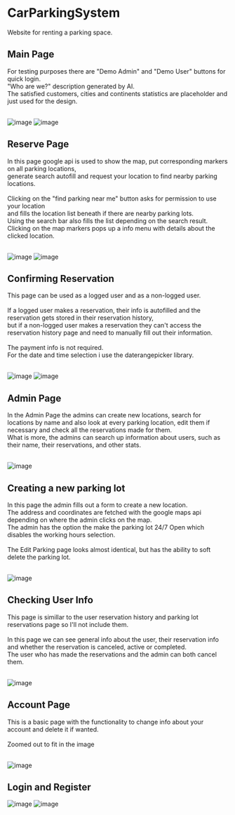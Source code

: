 # CarParkingSystem
Website for renting a parking space.

<h2>Main Page</h2>
For testing purposes there are "Demo Admin" and "Demo User" buttons for quick login.<br>
"Who are we?" description generated by AI.<br>
The satisfied customers, cities and continents statistics are placeholder and just used for the design.<br>
<br>

![image](https://github.com/VolenKovachev312/CarParkingSystem/assets/117029606/2d533860-92f2-4a46-bc90-5ba554a11f75)
![image](https://github.com/VolenKovachev312/CarParkingSystem/assets/117029606/95fa1ddb-ada5-4950-9d11-98c884d38b82)

<h2>Reserve Page</h2>
In this page google api is used to show the map, put corresponding markers on all parking locations,<br>
generate search autofill and request your location to find nearby parking locations.<br><br>
Clicking on the "find parking near me" button asks for permission to use your location<br>
and fills the location list beneath if there are nearby parking lots.<br>
Using the search bar also fills the list depending on the search result.<br>
Clicking on the map markers pops up a info menu with details about the clicked location.<br>
<br>

![image](https://github.com/VolenKovachev312/CarParkingSystem/assets/117029606/64e7953e-f562-45d7-823e-44e7dba597b6)
![image](https://github.com/VolenKovachev312/CarParkingSystem/assets/117029606/cdd3c96f-75d3-4b7a-ac1b-0dd25988588b)

<h2>Confirming Reservation</h2>
This page can be used as a logged user and as a non-logged user.<br><br>
If a logged user makes a reservation, their info is autofilled and the reservation gets stored in their reservation history,<br>
but if a non-logged user makes a reservation they can't access the reservation history page and need to manually fill out their information.<br><br>
The payment info is not required.<br>
For the date and time selection i use the daterangepicker library.<br>
<br>

![image](https://github.com/VolenKovachev312/CarParkingSystem/assets/117029606/cf665b66-4cb7-4d35-8e60-cbd361fb3d03)
![image](https://github.com/VolenKovachev312/CarParkingSystem/assets/117029606/505aa559-c308-4a88-bec2-c723a39cc7e8)

<h2>Admin Page</h2>
In the Admin Page the admins can create new locations, search for locations by name and also look at every parking location, edit them if necessary and check all the reservations made for them.<br>
What is more, the admins can search up information about users, such as their name, their reservations, and other stats.<br>
<br>

![image](https://github.com/VolenKovachev312/CarParkingSystem/assets/117029606/2d65f2bb-80b8-4266-9292-e31120adacc8)

<h2>Creating a new parking lot</h2>
In this page the admin fills out a form to create a new location.<br>
The address and coordinates are fetched with the google maps api depending on where the admin clicks on the map.<br>
The admin has the option the make the parking lot 24/7 Open which disables the working hours selection.<br><br>
The Edit Parking page looks almost identical, but has the ability to soft delete the parking lot.<br>
<br>

![image](https://github.com/VolenKovachev312/CarParkingSystem/assets/117029606/b2253716-a6ff-409d-9069-a4efc6219fe3)

<h2>Checking User Info</h2>
This page is simillar to the user reservation history and parking lot reservations page so I'll not include them.<br><br>
In this page we can see general info about the user, their reservation info and whether the reservation is canceled, active or completed.<br>
The user who has made the reservations and the admin can both cancel them.<br>
<br>

![image](https://github.com/VolenKovachev312/CarParkingSystem/assets/117029606/e6874fc9-ccba-4aaf-8312-9698216c4bc6)

<h2>Account Page</h2>
This is a basic page with the functionality to change info about your account and delete it if wanted.<br><br>
Zoomed out to fit in the image<br>
<br>

![image](https://github.com/VolenKovachev312/CarParkingSystem/assets/117029606/388b6fb0-7738-4259-a717-efa991505a7b)

<h2>Login and Register</h2>

![image](https://github.com/VolenKovachev312/CarParkingSystem/assets/117029606/14da60e3-1340-466e-a346-8817d08e48a2)
![image](https://github.com/VolenKovachev312/CarParkingSystem/assets/117029606/49e2059e-c39c-4be4-bc39-921f318c3614)
